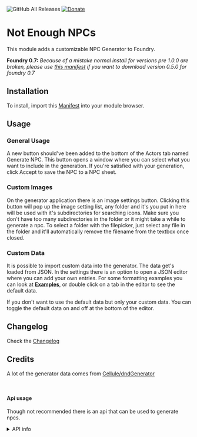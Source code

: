 ![GitHub All Releases](https://img.shields.io/github/downloads/ardittristan/VTTNPCGen/total)
[![Donate](https://img.shields.io/badge/Donate-PayPal-Green.svg)](https://www.paypal.com/cgi-bin/webscr?cmd=_s-xclick&hosted_button_id=TF3LJHWV9U7HN)

# Not Enough NPCs

This module adds a customizable NPC Generator to Foundry.

**Foundry 0.7:** _Because of a mistake normal install for versions pre 1.0.0 are broken, please use [this manifest](https://raw.githubusercontent.com/ardittristan/VTTNPCGen/0.5.0_fix/module.json) if you want to download version 0.5.0 for foundry 0.7_

## Installation

To install, import this [Manifest](https://raw.githubusercontent.com/ardittristan/VTTNPCGen/master/module.json) into your module browser.

## Usage

### General Usage

A new button should've been added to the bottom of the Actors tab named Generate NPC. This button opens a window where you can select what you want to include in the generation. If you're satisfied with your generation, click Accept to save the NPC to a NPC sheet.

### Custom Images

On the generator application there is an image settings button. Clicking this button will pop up the image setting list, any folder and it's you put in here will be used with it's subdirectories for searching icons. Make sure you don't have too many subdirectories in the folder or it might take a while to generate a npc. To select a folder with the filepicker, just select any file in the folder and it'll automatically remove the filename from the textbox once closed.

### Custom Data

It is possible to import custom data into the generator. The data get's loaded from JSON. In the settings there is an option to open a JSON editor where you can add your own entries. For some formatting examples you can look at [__Examples__](https://github.com/ardittristan/VTTNPCGen/blob/master/examples.md), or double click on a tab in the editor to see the default data.

If you don't want to use the default data but only your custom data. You can toggle the default data on and off at the bottom of the editor.

## Changelog

Check the [Changelog](https://github.com/ardittristan/VTTNPCGen/blob/master/CHANGELOG.md)

## Credits

A lot of the generator data comes from [Cellule/dndGenerator](https://github.com/Cellule/dndGenerator)

&nbsp;

#### Api usage

Though not recommended there is an api that can be used to generate npcs.

<details>

<summary>API info</summary>

&nbsp;  
`npcGen.generateNPC(amount = 1, options = npcGen.defaultApiOptions, fillDefault = false);`

* `amount` is amount of npcs to generate
* `options` is an object with all the options for the generator, how this object looks can be found in the console when clicking generate in the npc generator. If no options are provided everything default is enabled.
* `fillDefault` makes missing options default to true if enabled (otherwise they default to false)

</details>

